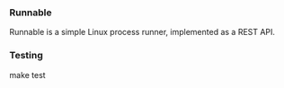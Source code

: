 ### Runnable
Runnable is a simple Linux process runner, implemented as a REST API.

### Testing
make test
